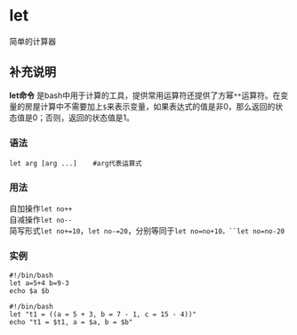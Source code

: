 let
===

简单的计算器

## 补充说明

**let命令** 是bash中用于计算的工具，提供常用运算符还提供了方幂`**`运算符。在变量的房屋计算中不需要加上`$`来表示变量，如果表达式的值是非0，那么返回的状态值是0；否则，返回的状态值是1。

### 语法  

```
let arg [arg ...]    #arg代表运算式
```

### 用法  

自加操作`let no++`  
自减操作`let no--`  
简写形式`let no+=10`，`let no-=20`，分别等同于`let no=no+10，``let no=no-20`

### 实例  

```
#!/bin/bash
let a=5+4 b=9-3
echo $a $b
```

```
#!/bin/bash
let "t1 = ((a = 5 + 3, b = 7 - 1, c = 15 - 4))"
echo "t1 = $t1, a = $a, b = $b"
```


